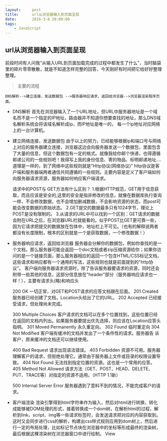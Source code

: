 ```yaml
---
layout:     post
title:      url从浏览器输入到页面呈现
date:       2016-3-8 20:00:00
tags:
    - JavaScript
---		
```

## url从浏览器输入到页面呈现		
 前段时间有人问我“从输入URL到页面加载完成的过程中都发生了什么”，当时脑袋里的碎片零零散散，就是不知道怎样完整的回答，今天刚好有时间把它给好好整理整理。
 	
 > 主要的流程
 
    DNS解析-->建立连接，发送数据包 -->服务器响应请求，返回给浏览器-->浏览器渲染程序页面。
    
* DNS解析
  首先在浏览器输入了一个URL地址，但URL中服务器地址是一个域名而不是一个指定的IP地址，路由器并不知道你想要查找的地址，那么DNS域名解析系统会将该域名解析成ip，而IP地址是唯一的， 每一个ip地址对应网络上的一台计算机。
  
* 建立网络连接，发送数据包
  由于以上的努力，已经能够根据ip和端口号与网络上对应的服务器建立连接，浏览器这边会向服务器发送一个数据包，里面包含了大量的信息，但这个数据包有一定的格式。就像我给你邮个快递，也得遵循邮递公司的一些规则吧！我得写上我的身份信息、寄的物品、标明邮递地址....道理是一样的，到了网络中这些规则就是“Http协议(网络协议)”
  http协议是客户端和服务器端两者通信共同遵循的一些规则。主要内容是定义了客户端如何向服务器请求资源，服务器如何响应客户端请求。

    请求中的POST与 GET方法有什么区别？
    1.根据HTTP规范，GET用于信息获取，而且应该是安全的,这里的安全是指非修改的信息，就像在数据库执行查询一样，不会修改数据，也不会增加删减数据，不会影响资源的状态，而post可能会改变数据的原始状态。
    2.GET提交的数据最多只有1024字节，理论上POST是没有限制的。
    3.从请求的URL中可以找到一个区别：GET请求的数据会附在URL之后，在浏览器URL栏就能看的。似乎POST比GET更可靠一些，因为它请求把提交的数据放在包体中，地址栏上不可见。（也有的解释说两者都没有长度限制，根本的区别就是一个是获取数据，一个修改数据！）
    
* 服务器响应请求，返回给浏览器
  服务器会分解你的数据包，例如你查找的是一个文档，那么服务器可能会返回一个doc文档或者zip压缩资源给你；如果你访问的是一个链接页面，那么服务器相应的返回一个包含HTML/CSS标记文档，这些请求和响应都有一个通用的写法，这些规则也就是前面提到的"http协议"。
  客户端向服务器请求资源时，除了告诉服务器要请求的资源，同时还会附带一些其他的信息，这部分信息放在"header"部分（服务器响应请求也一样！），主要有请求头(略)和响应头
  
    200	OK	一切正常，对GET和POST请求的应答文档跟在后面。
    201	Created	服务器已经创建了文档，Location头给出了它的URL。
    202	Accepted	已经接受请求，但处理尚未完成。
 
    300	Multiple Choices	客户请求的文档可以在多个位置找到，这些位置已经在返回的文档内列出。如果服务器要提出优先选择，则应该在Location应答头指明。
    301	Moved Permanently	永久重定向。
    302	Found	临时重定向
    304	Not Modified	客户端有缓冲的文档并发出了一个条件性的请求。服务器告 诉客户，原来缓冲的文档还可以继续使用。

    400	Bad Request	请求出现语法错误。
    403	Forbidden	资源不可用。服务器理解客户的请求，但拒绝处理它。通常由于服务器上文件或目录的权限设置导致。
    404	Not Found	无法找到指定位置的资源。这也是一个常用的应答。
    405	Method Not Allowed	请求方法（GET、POST、HEAD、DELETE、PUT、TRACE等）对指定的资源不适用。（HTTP 1.1新）

    500	Internal Server Error	服务器遇到了意料不到的情况，不能完成客户的请求。
    
* 客户端渲染 
   渲染引擎得到html字符串作为输入，然后对html进行转换，转化成能够被DOM处理的形式，接着转换成一个dom树，在解析html的过程，解析到link、script、img等一些请求标签时，会发送请求把对应的内容获取到。这时又会同步进行css的解析，构建出css样式规则应用到dom树上，然后进行一定的布局处理，比如标记节点块在浏览器中的坐标等形成最终的渲染树，最后根据这棵渲染树在浏览器窗口中进行绘制。
View